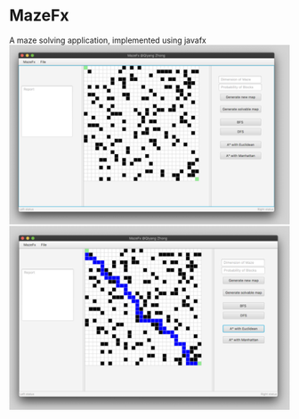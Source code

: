 # MazeFx
A maze solving application, implemented using javafx
![Test Image 1](https://github.com/qiyang-sketch/MazeFx/blob/master/Screen%20Shot%202020-02-24%20at%2011.35.10%20PM.png)
![Test Image 2](https://github.com/qiyang-sketch/MazeFx/blob/master/Screen%20Shot%202020-02-24%20at%2011.35.26%20PM.png)
